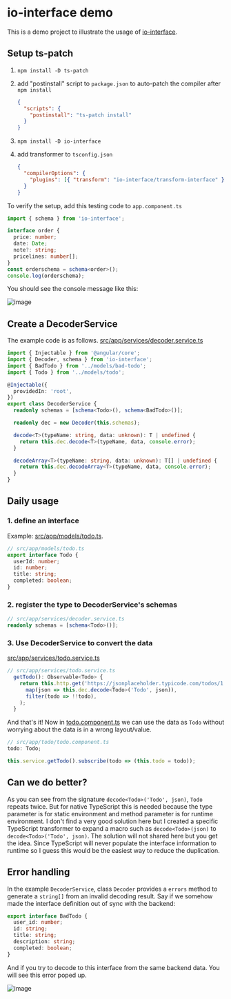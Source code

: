 # io-interface demo

This is a demo project to illustrate the usage of [io-interface](https://github.com/robturtle/io-interface).

## Setup ts-patch

1. `npm install -D ts-patch`

2. add "postinstall" script to `package.json` to auto-patch the compiler after `npm install`

   ```json
   {
     "scripts": {
       "postinstall": "ts-patch install"
     }
   }
   ```

3. `npm install -D io-interface`

4. add transformer to `tsconfig.json`

   ```json
   {
     "compilerOptions": {
       "plugins": [{ "transform": "io-interface/transform-interface" }]
     }
   }
   ```

To verify the setup, add this testing code to `app.component.ts`

```typescript
import { schema } from 'io-interface';

interface order {
  price: number;
  date: Date;
  note?: string;
  pricelines: number[];
}
const orderschema = schema<order>();
console.log(orderschema);
```

You should see the console message like this:

![image](https://user-images.githubusercontent.com/3524125/69911372-66148400-13cf-11ea-84f7-b9a7c84f79ee.png)

## Create a DecoderService

The example code is as follows. [src/app/services/decoder.service.ts](src/app/services/decoder.service.ts)

```typescript
import { Injectable } from '@angular/core';
import { Decoder, schema } from 'io-interface';
import { BadTodo } from '../models/bad-todo';
import { Todo } from '../models/todo';

@Injectable({
  providedIn: 'root',
})
export class DecoderService {
  readonly schemas = [schema<Todo>(), schema<BadTodo>()];

  readonly dec = new Decoder(this.schemas);

  decode<T>(typeName: string, data: unknown): T | undefined {
    return this.dec.decode<T>(typeName, data, console.error);
  }

  decodeArray<T>(typeName: string, data: unknown): T[] | undefined {
    return this.dec.decodeArray<T>(typeName, data, console.error);
  }
}
```

## Daily usage

### 1. define an interface

Example: [src/app/models/todo.ts](src/app/models/todo.ts).

```typescript
// src/app/models/todo.ts
export interface Todo {
  userId: number;
  id: number;
  title: string;
  completed: boolean;
}
```

### 2. register the type to DecoderService's schemas

```typescript
// src/app/services/decoder.service.ts
readonly schemas = [schema<Todo>()];
```

### 3. Use DecoderService to convert the data

[src/app/services/todo.service.ts](src/app/services/todo.service.ts)

```typescript
// src/app/services/todo.service.ts
  getTodo(): Observable<Todo> {
    return this.http.get('https://jsonplaceholder.typicode.com/todos/1').pipe(
      map(json => this.dec.decode<Todo>('Todo', json)),
      filter(todo => !!todo),
    );
  }
```

And that's it! Now in [todo.component.ts](src/app/todo/todo.component.ts) we can use the data as `Todo` without worrying about the data is in a wrong layout/value.

```typescript
// src/app/todo/todo.component.ts
todo: Todo;

this.service.getTodo().subscribe(todo => (this.todo = todo));
```

## Can we do better?

As you can see from the signature `decode<Todo>('Todo', json)`, `Todo` repeats twice. But for native TypeScript this is needed because the type parameter is for static environment and method parameter is for runtime environment. I don't find a very good solution here but I created a specific TypeScript transformer to expand a macro such as `decode<Todo>(json)` to `decode<Todo>('Todo', json)`. The solution will not shared here but you get the idea. Since TypeScript will never populate the interface information to runtime so I guess this would be the easiest way to reduce the duplication.

## Error handling

In the example `DecoderService`, class `Decoder` provides a `errors` method to generate a `string[]` from an invalid decoding result. Say if we somehow made the interface definition out of sync with the backend:

```typescript
export interface BadTodo {
  user_id: number;
  id: string;
  title: string;
  description: string;
  completed: boolean;
}
```

And if you try to decode to this interface from the same backend data. You will see this error poped up.

![image](https://user-images.githubusercontent.com/3524125/69911276-eb973480-13cd-11ea-89a2-31692ba81702.png)

